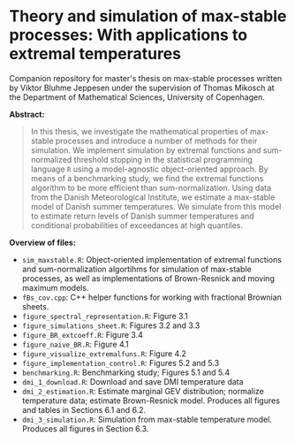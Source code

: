 # Theory and simulation of max-stable processes: With applications to extremal temperatures
Companion repository for master's thesis on max-stable processes written by Viktor Bluhme Jeppesen under the supervision of Thomas Mikosch at the Department of Mathematical Sciences, University of Copenhagen.

**Abstract:**
> In this thesis, we investigate the mathematical properties of max-stable processes and introduce a number of methods for their simulation. We implement simulation by extremal functions and sum-normalized threshold stopping in the statistical programming language `R` using a model-agnostic object-oriented approach. By means of a benchmarking study, we find the extremal functions algorithm to be more efficient than sum-normalization. Using data from the Danish Meteorological Institute, we estimate a max-stable model of Danish summer temperatures. We simulate from this model to estimate return levels of Danish summer temperatures and conditional probabilities of exceedances at high quantiles.

**Overview of files:**
- `sim_maxstable.R`: Object-oriented implementation of extremal functions and sum-normalization algortihms for simulation of max-stable processes, as well as implementations of Brown-Resnick and moving maximum models.
- `fBs_cov.cpp`: C++ helper functions for working with fractional Brownian sheets.
- `figure_spectral_representation.R`: Figure 3.1
- `figure_simulations_sheet.R`: Figures 3.2 and 3.3
- `figure_BR_extcoeff.R`: Figure 3.4
- `figure_naive_BR.R`: Figure 4.1
- `figure_visualize_extremalfuns.R`: Figure 4.2
- `figure_implementation_control.R`: Figures 5.2 and 5.3
- `benchmarking.R`: Benchmarking study; Figures 5.1 and 5.4
- `dmi_1_download.R`: Download and save DMI temperature data
- `dmi_2_estimation.R`: Estimate marginal GEV distribution; normalize temperature data; estimate Brown-Resnick model. Produces all figures and tables in Sections 6.1 and 6.2.
- `dmi_3_simulation.R`: Simulation from max-stable temperature model. Produces all figures in Section 6.3.
